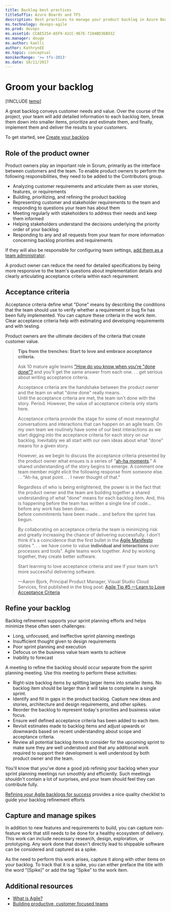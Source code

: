 ```yaml
---
title: Backlog best practices 
titleSuffix: Azure Boards and TFS
description: Best practices to manage your product backlog in Azure Boards and Team Foundation 
ms.technology: devops-agile
ms.prod: devops
ms.assetid: CCAE5254-A5F9-41CC-967E-7104BD36B932
ms.manager: douge
ms.author: kaelli
author: KathrynEE
ms.topic: conceptual
monikerRange: '>= tfs-2013'
ms.date: 10/11/2017
---
```


# Groom your backlog  

[!INCLUDE [temp](../_shared/version-vsts-tfs-all-versions.md)]
 
A great backlog conveys customer needs and value. Over the course of the project, your team will add detailed 
information to each backlog item, break them down into smaller items, prioritize and estimate them, and finally, 
implement them and deliver the results to your customers. 

To get started, see [Create your backlog](create-your-backlog.md).  


<a name="product-owner-role"></a>
## Role of the product owner  
Product owners play an important role in Scrum, primarily as the interface between customers and the team. To enable product owners to perform the following responsibilities, they need to be added to the Contributors group. 

* Analyzing customer requirements and articulate them as user stories, features, or requirements  
* Building, prioritizing, and refining the product backlog  
* Representing customer and stakeholder requirements to the team and responding to questions your team has about them  
* Meeting regularly with stakeholders to address their needs and keep them informed  
* Helping stakeholders understand the decisions underlying the priority order of your backlog  
* Responding to any and all requests from your team for more information concerning backlog priorities and requirements  

If they will also be responsible for configuring team settings, [add them as a team administrator](../../organizations/settings/configure-team-settings.md).  

A product owner can reduce the need for detailed specifications by being more responsive to the team's questions about implementation details and clearly articulating acceptance criteria within each requirement.


 
<a name="acceptance"></a>
## Acceptance criteria
Acceptance criteria define what "Done" means by describing the conditions that the team should use to verify whether a requirement or bug fix has been fully implemented. You can capture these criteria in the work item. Clear acceptance criteria help with estimating and developing requirements and with testing.

Product owners are the ultimate deciders of the criteria that create customer value.

> **Tips from the trenches: Start to love and embrace acceptance criteria.**  
> 
> Ask 10 mature agile teams ["How do you know when you're "done done"?](https://blogs.msdn.microsoft.com/aaronbjork/2010/05/04/agile-tip-5-learn-to-love-acceptance-criteria/)
> and you'll get the same answer from each one. . . get serious about writing acceptance criteria.  
> 
> Acceptance criteria are the handshake between the product owner and the team on what "done done" really means.  
> Until the acceptance criteria are met, the team isn't done with the story. Period. 
> However, the value of acceptance criteria only starts here.  
>  
> Acceptance criteria provide the stage for some of most meaningful conversations and interactions 
> that can happen on an agile team. On my own team we routinely have some of our best interactions as 
> we start digging into the acceptance criteria for each story on our backlog. 
> Inevitably we all start with our own ideas about what "done" means for a given story.  
>  
> However, as we begin to discuss the acceptance criteria presented by the product owner what 
> ensues is a series of "[ah-ha moments](https://www.bing.com/search?q=Ah-ha%20moments)." 
> A shared understanding of the story begins to emerge. A comment one team member might elicit 
> the following response from someone else. . .  "Ah-ha, great point. . . I never thought of that."  
> 
> Regardless of who is being enlightened, the power is in the fact that the product owner and 
> the team are building together a shared understanding of what "done" means for each backlog item.
> And, this is happening before the team has written a single line of code&hellip;  before any work has been done&hellip;  
> before commitments have been made&hellip;  and before the sprint has begun.  
> 
> By collaborating on acceptance criteria the team is minimizing risk and greatly increasing the chance of delivering successfully. 
> I don't think it's a coincidence that the first bullet in the 
> [Agile Manifesto](http://agilemanifesto.org/) states ". . . we have come to value 
> **individual and interactions** over processes and tools".
> Agile teams work together. And by working together, they create better software.  
> 
> Start learning to love acceptance criteria and see if your team isn't more successful delivering software.  
> 
> &mdash;Aaron Bjork, Principal Product Manager, Visual Studio Cloud Services, first published in the 
> blog post: [Agile Tip #5 &mdash;Learn to Love Acceptance Criteria](https://blogs.msdn.microsoft.com/aaronbjork/2010/05/04/agile-tip-5-learn-to-love-acceptance-criteria/)



<a id="groom">  </a>
## Refine your backlog
  
Backlog refinement supports your sprint planning efforts and helps minimize these often seen challenges:

* Long, unfocused, and ineffective sprint planning meetings  
* Insufficient thought given to design requirements  
* Poor sprint planning and execution  
* Defocus on the business value team wants to achieve  
* Inability to forecast  

A meeting to refine the backlog should occur separate from the sprint planning meeting. Use this meeting to perform these activities:  
* Right-size backlog items by splitting larger items into smaller items. No backlog item should be larger than it will take to complete in a single sprint.  
* Identify and fill in gaps in the product backlog. Capture new ideas and stories, architecture and design requirements, and other spikes.  
* Reorder the backlog to represent today's priorities and business value focus.  
* Ensure well defined acceptance criteria has been added to each item.  
* Revisit estimates made to backlog items and adjust upwards or downwards based on recent understanding about scope and acceptance criteria.  
* Review all potential backlog items to consider for the upcoming sprint to make sure they are well understood and that any additional work required to support their development is well understood by both product owner and the team.  

You'll know that you've done a good job refining your backlog when your sprint planning meetings run smoothly and efficiently. Such meetings shouldn't contain a lot of surprises, and your team should feel they can contribute fully.    

[Refining your Agile backlogs for success](http://www.batimes.com/robert-galen/grooming-your-agile-backlogs-for-success.html) provides a nice quality checklist to guide your backlog refinement efforts


<a name="spikes"></a>
## Capture and manage spikes
In addition to new features and requirements to build, you can capture non-feature work that still needs to be done for a healthy ecosystem of delivery. This work can include necessary research, design, exploration, or prototyping. Any work done that doesn't directly lead to shippable software can be considered and captured as a spike.

As the need to perform this work arises, capture it along with other items on your backlog. To track that it is a spike, you can either preface the title with the word "[Spike]" or add the tag "Spike" to the work item.  

## Additional resources
- [What is Agile?](/azure/devops/agile/what-is-agile)  
- [Building productive, customer focused teams](/azure/devops/agile/productive-teams)  
